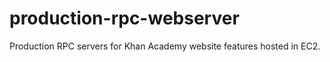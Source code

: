 production-rpc-webserver
========================

Production RPC servers for Khan Academy website features hosted in EC2.

